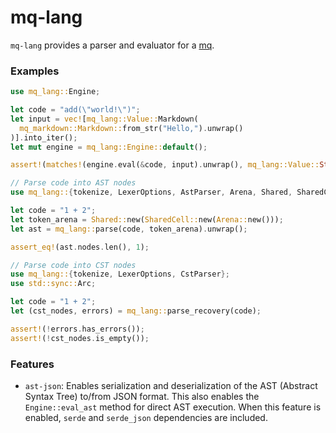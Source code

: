 # mq-lang

`mq-lang` provides a parser and evaluator for a [mq](https://github.com/harehare/mq).

### Examples

```rs
use mq_lang::Engine;

let code = "add(\"world!\")";
let input = vec![mq_lang::Value::Markdown(
  mq_markdown::Markdown::from_str("Hello,").unwrap()
)].into_iter();
let mut engine = mq_lang::Engine::default();

assert!(matches!(engine.eval(&code, input).unwrap(), mq_lang::Value::String("Hello,world!".to_string())));

// Parse code into AST nodes
use mq_lang::{tokenize, LexerOptions, AstParser, Arena, Shared, SharedCell};

let code = "1 + 2";
let token_arena = Shared::new(SharedCell::new(Arena::new()));
let ast = mq_lang::parse(code, token_arena).unwrap();

assert_eq!(ast.nodes.len(), 1);

// Parse code into CST nodes
use mq_lang::{tokenize, LexerOptions, CstParser};
use std::sync::Arc;

let code = "1 + 2";
let (cst_nodes, errors) = mq_lang::parse_recovery(code);

assert!(!errors.has_errors());
assert!(!cst_nodes.is_empty());
```

### Features

- `ast-json`: Enables serialization and deserialization of the AST (Abstract Syntax Tree)
  to/from JSON format. This also enables the `Engine::eval_ast` method for direct
  AST execution. When this feature is enabled, `serde` and `serde_json` dependencies
  are included.
